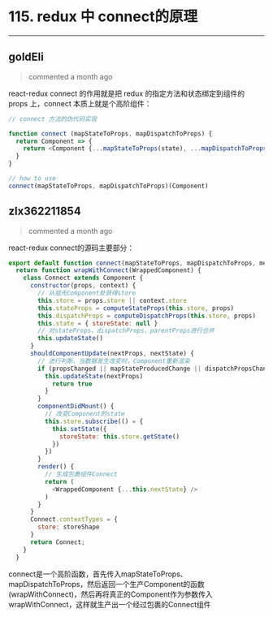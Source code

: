 
 # 115.  redux 中 connect的原理 
  
 ***
## goldEli 
 > commented a month ago 

react-redux connect 的作用就是把 redux 的指定方法和状态绑定到组件的 props 上，connect 本质上就是个高阶组件：


```javaScript
// connect 方法的伪代码实现

function connect (mapStateToProps, mapDispatchToProps) {
  return Component => {
    return <Component {...mapStateToProps(state), ...mapDispatchToProps(dispatch)}></Component>
  }
}

// how to use
connect(mapStateToProps, mapDispatchToProps)(Component)

```
## zlx362211854 
 > commented a month ago 

react-redux connect的源码主要部分：

```js
export default function connect(mapStateToProps, mapDispatchToProps, mergeProps, options = {}) {
  return function wrapWithConnect(WrappedComponent) {
    class Connect extends Component {
      constructor(props, context) {
        // 从祖先Component处获得store
        this.store = props.store || context.store
        this.stateProps = computeStateProps(this.store, props)
        this.dispatchProps = computeDispatchProps(this.store, props)
        this.state = { storeState: null }
        // 对stateProps、dispatchProps、parentProps进行合并
        this.updateState()
      }
      shouldComponentUpdate(nextProps, nextState) {
        // 进行判断，当数据发生改变时，Component重新渲染
        if (propsChanged || mapStateProducedChange || dispatchPropsChanged) {
          this.updateState(nextProps)
            return true
          }
        }
        componentDidMount() {
          // 改变Component的state
          this.store.subscribe(() = {
            this.setState({
              storeState: this.store.getState()
            })
          })
        }
        render() {
          // 生成包裹组件Connect
          return (
            <WrappedComponent {...this.nextState} />
          )
        }
      }
      Connect.contextTypes = {
        store: storeShape
      }
      return Connect;
    }
  }

```

connect是一个高阶函数，首先传入mapStateToProps、mapDispatchToProps，然后返回一个生产Component的函数(wrapWithConnect)，然后再将真正的Component作为参数传入wrapWithConnect，这样就生产出一个经过包裹的Connect组件
